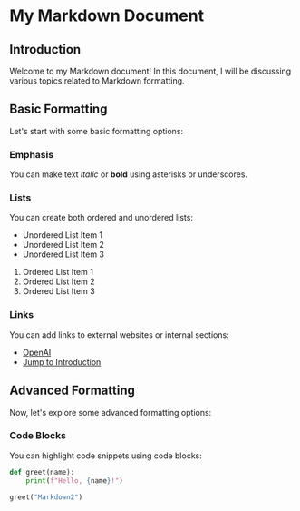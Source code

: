 # My Markdown Document

## Introduction

Welcome to my Markdown document! In this document, I will be discussing various topics related to Markdown formatting.

## Basic Formatting

Let's start with some basic formatting options:

### Emphasis

You can make text *italic* or **bold** using asterisks or underscores.

### Lists

You can create both ordered and unordered lists:

- Unordered List Item 1
- Unordered List Item 2
- Unordered List Item 3

1. Ordered List Item 1
2. Ordered List Item 2
3. Ordered List Item 3

### Links

You can add links to external websites or internal sections:

- [OpenAI](https://www.openai.com/)
- [Jump to Introduction](#introduction)

## Advanced Formatting

Now, let's explore some advanced formatting options:

### Code Blocks

You can highlight code snippets using code blocks:

```python
def greet(name):
    print(f"Hello, {name}!")

greet("Markdown2")